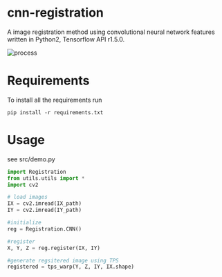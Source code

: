 # cnn-registration
A image registration method using convolutional neural network features written in Python2, Tensorflow API r1.5.0.


![process](https://github.com/yzhq97/cnn-registration/raw/publish/img/process_comp.jpg)

# Requirements
To install all the requirements run
```
pip install -r requirements.txt
```

# Usage
see src/demo.py
```python
import Registration
from utils.utils import *
import cv2

# load images
IX = cv2.imread(IX_path)
IY = cv2.imread(IY_path)

#initialize
reg = Registration.CNN()

#register
X, Y, Z = reg.register(IX, IY)

#generate regsitered image using TPS
registered = tps_warp(Y, Z, IY, IX.shape)
```